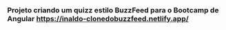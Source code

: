 ### Projeto criando um quizz estilo BuzzFeed para o Bootcamp de Angular  https://inaldo-clonedobuzzfeed.netlify.app/
 
